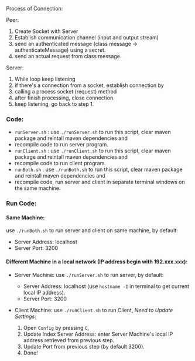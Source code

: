 Process of Connection:

Peer: 
1. Create Socket with Server
2. Establish communication channel (input and output stream)
3. send an authenticated message (class message -> authenticateMessage) using a secret.
4. send an actual request from class message.

Server:
1. While loop keep listening
2. if there's a connection from a socket, establish connection by
3. calling a process socket (request) method
4. after finish processing, close connection.
5. keep listening, go back to step 1.


### Code:

- `runServer.sh` : use `./runServer.sh` to run this script, clear maven package and reintall maven dependencies and 
- recompile code to run server program.
- `runClient.sh` : use `./runClient.sh` to run this script, clear maven package and reintall maven dependencies and 
- recompile code to run client program.
- `runBoth.sh` : use `./runBoth.sh` to run this script, clear maven package and reintall maven dependencies and 
- recompile code, run server and client in separate terminal windows on the same machine.

### Run Code:

#### Same Machine:
use `./runBoth.sh` to run server and client on same machine, by default:
- Server Address: localhost
- Server Port: 3200

#### Different Machine in a local network (IP address begin with 192.xxx.xxx):

- Server Machine: use `./runServer.sh` to run server, by default:
  - Server Address: localhost (use `hostname -I` in terminal to get current local IP address).
  - Server Port: 3200

- Client Machine: use `./runClient.sh` to run Client, *Need to Update Settings*:
  1. Open `Config` by pressing `C`,
  2. Update Index Server Address: enter Server Machine's local IP address retrieved from previous step.
  3. Update Port from previous step (by default 3200).
  4. Done!